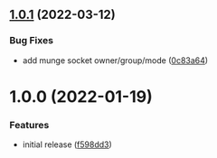 ## [1.0.1](https://github.com/de-it-krachten/ansible-role-munge/compare/v1.0.0...v1.0.1) (2022-03-12)


### Bug Fixes

* add munge socket owner/group/mode ([0c83a64](https://github.com/de-it-krachten/ansible-role-munge/commit/0c83a648bfe7f9303c7e57d617fbf4d56a235211))

# 1.0.0 (2022-01-19)


### Features

* initial release ([f598dd3](https://github.com/de-it-krachten/ansible-role-munge/commit/f598dd37228be979085804b27af3f627fe7a25d1))
